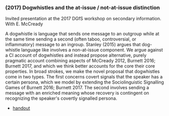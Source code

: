 ### (2017) Dogwhistles and the at-issue / not-at-issue distinction ###

Invited presentation at the 2017 DGfS workshop on secondary information. With E. McCready

A dogwhistle is language that sends one message to an outgroup while at the same time sending a second (often taboo, controversial, or inflammatory) message to an ingroup. Stanley (2015) argues that dog-whistle language like involves a non-at-issue component. We argue against a CI account of dogwhistles and instead propose alternative, purely pragmatic account combining aspects of McCready 2012, Burnett 2016; Burnett 2017, and which we think better accounts for the core their core properties. In broad strokes, we make the novel proposal that dogwhistles come in two types. The first concerns covert signals that the speaker has a certain persona, which we model by extending the Sociolinguistic Signalling Games of Burnett 2016; Burnett 2017. The second involves sending a message with an enriched meaning whose recovery is contingent on recognizing the speaker's covertly signalled persona.


+ [handout](/resources/papers/dgfs_dogwhistles.pdf)
